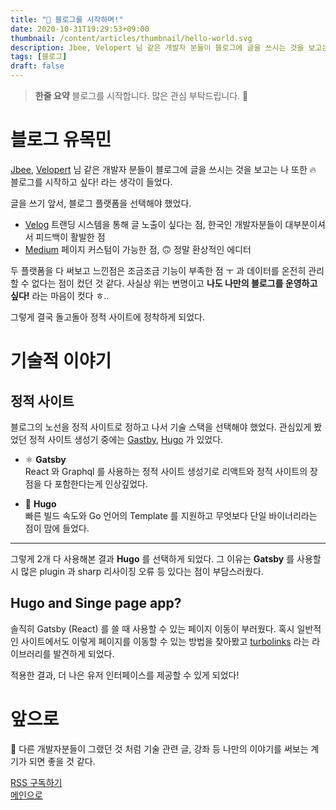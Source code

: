 ```yaml
---
title: "🌟 블로그를 시작하며!"
date: 2020-10-31T19:29:53+09:00
thumbnail: /content/articles/thumbnail/hello-world.svg
description: Jbee, Velopert 님 같은 개발자 분들이 블로그에 글을 쓰시는 것을 보고는 나 또한 🔥 블로그를 시작하고 싶다! 라는 생각이 들었다. 글을 쓰기 앞서, 블로그 플랫폼을 선택해야 했었다.
tags: [블로그]
draft: false
---
```


> **한줄 요약** 블로그를 시작합니다. 많은 관심 부탁드립니다. 🙇

# 블로그 유목민
[Jbee](https://jbee.io), [Velopert](https://velog.io/@velopert) 님 같은 개발자 분들이 블로그에 글을 쓰시는 것을 보고는 나 또한 🔥 블로그를 시작하고 싶다! 라는 생각이 들었다.

글을 쓰기 앞서, 블로그 플랫폼을 선택해야 했었다. 

- [Velog](https://velog.io)
트랜딩 시스템을 통해 글 노출이 싶다는 점, 한국인 개발자분들이 대부분이셔서 피드백이 활발한 점
- [Medium](https://medium.com/) 페이지 커스텀이 가능한 점, 🙃 정말 환상적인 에디터

두 플랫폼을 다 써보고 느낀점은 조금조금 기능이 부족한 점 ㅜ 과 데이터를 온전히 관리할 수 없다는 점이 컸던 것 같다. 사실상 위는 변명이고 **나도 나만의 블로그를 운영하고싶다!** 라는 마음이 컷다 ㅎ..

그렇게 결국 돌고돌아 정적 사이트에 정착하게 되었다.

# 기술적 이야기
## 정적 사이트
블로그의 노선을 정적 사이트로 정하고 나서 기술 스택을 선택해야 했었다. 관심있게 봤었던 정적 사이트 생성기 중에는 [Gastby](https://www.gatsbyjs.com/), [Hugo](https://gohugo.io/) 가 있었다.

- ⚛️ **Gatsby**  
React 와 Graphql 를 사용하는 정적 사이트 생성기로 리액트와 정적 사이트의 장점을 다 포함한다는게 인상깊었다.

- 🚀 **Hugo**  
빠른 빌드 속도와 Go 언어의 Template 를 지원하고 무엇보다 단일 바이너리라는 점이 맘에 들었다.


---

그렇게 2개 다 사용해본 결과 **Hugo** 를 선택하게 되었다. 그 이유는 **Gatsby** 를 사용할 시 많은 plugin 과 sharp 리사이징 오류 등 있다는 점이 부담스러웠다.

## Hugo and Singe page app?
솔직히 Gatsby (React) 를 쓸 때 사용할 수 있는 페이지 이동이 부러웠다. 혹시 일반적인 사이트에서도 이렇게 페이지를 이동할 수 있는 방법을 찾아봤고 [turbolinks](https://github.com/turbolinks/turbolinks) 라는 라이브러리를 발견하게 되었다.

적용한 결과, 더 나은 유저 인터페이스를 제공할 수 있게 되었다!

# 앞으로
🙏 다른 개발자분들이 그랬던 것 처럼 기술 관련 글, 강좌 등 나만의 이야기를 써보는 계기가 되면 좋을 것 같다.

[RSS 구독하기](/index.xml)  
[메인으로](/)